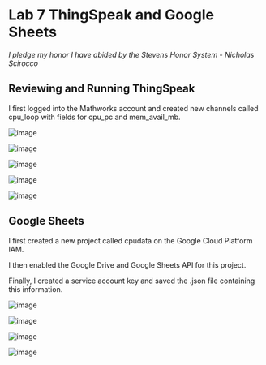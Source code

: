 # Lab 7 ThingSpeak and Google Sheets

*I pledge my honor I have abided by the Stevens Honor System - Nicholas Scirocco*

## Reviewing and Running ThingSpeak

I first logged into the Mathworks account and created new channels called cpu_loop with fields for cpu_pc and mem_avail_mb.

![image](https://github.com/user-attachments/assets/71c64266-8517-4338-b501-5214468fdcf7)

![image](https://github.com/user-attachments/assets/16c2b6b3-7dbb-46f1-b2f9-6aa54995b5c0)

![image](https://github.com/user-attachments/assets/ec4b8846-470a-4809-b965-acc9647f2299)

![image](https://github.com/user-attachments/assets/9bd24ce5-ccd4-4673-9b5e-10e651d4d51e)

![image](https://github.com/user-attachments/assets/0453508b-12c6-4e8d-a034-15714b9399c3)


## Google Sheets

I first created a new project called cpudata on the Google Cloud Platform IAM. 

I then enabled the Google Drive and Google Sheets API for this project. 

Finally, I created a service account key and saved the .json file containing this information.

![image](https://github.com/user-attachments/assets/e0179286-9ce3-44b2-aead-dbf630e6d90b)

![image](https://github.com/user-attachments/assets/1c651f62-3660-41e1-b808-d99ec7a94b0b)

![image](https://github.com/user-attachments/assets/0daca2e7-b254-4dca-9293-67d2a123e18e)

![image](https://github.com/user-attachments/assets/6ef94232-afca-4f8e-9d3a-63392cd5181b)
